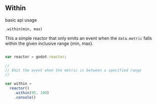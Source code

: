 ## Within

basic api usage

`.within(min, max)`

This a simple reactor that only emits an event when the `data.metric` falls
within the given inclusive range {min, max}.

```js

var reactor = godot.reactor;

//
// Emit the event when the metric is between a specified range
//

var within =
  reactor()
    .within(95, 100)
    .console()

```
